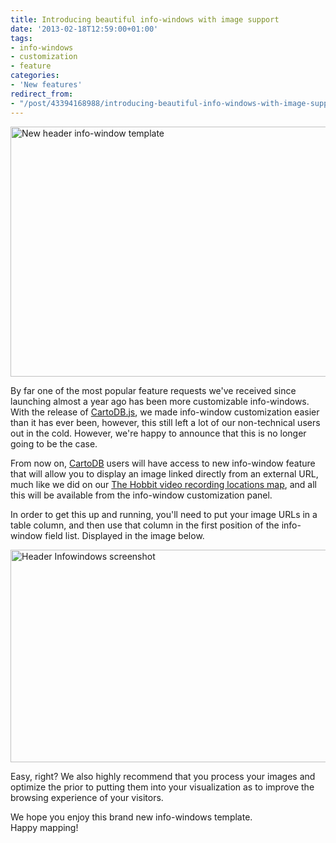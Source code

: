 ```yaml
---
title: Introducing beautiful info-windows with image support
date: '2013-02-18T12:59:00+01:00'
tags:
- info-windows
- customization
- feature
categories:
- 'New features'
redirect_from:
- "/post/43394168988/introducing-beautiful-info-windows-with-image-support/"
---
```


<img alt="New header info-window template" height="400" src="http://cartodb.s3.amazonaws.com/tumblr/posts/headerImage-infowindow2.png" width="650"/>

By far one of the most popular feature requests we've received since launching almost a year ago has been more customizable info-windows. With the release of <a href="http://developers.cartodb.com/documentation/cartodb-js.html" title="Cartodb.js documentation" target="_blank">CartoDB.js</a>, we made info-window customization easier than it has ever been, however, this still left a lot of our non-technical users out in the cold. However, we're happy to announce that this is no longer going to be the case. 

From now on, <a href="http://cartodb.com" title="Cartodb" target="_blank">CartoDB</a> users will have access to new info-window feature that will allow you to display an image linked directly from an external URL, much like we did on our <a href="http://cartodb.github.com/cartodb.js/examples/TheHobbitLocations/" title="The Hobbit locations map example" target="_blank">The Hobbit video recording locations map</a>, and all this will be available from the info-window customization panel. 

In order to get this up and running, you'll need to put your image URLs in a table column, and then use that column in the first position of the info-window field list. Displayed in the image below. 

<img alt="Header Infowindows screenshot" height="340" src="http://cartodb.s3.amazonaws.com/tumblr/posts/headerImage-infowindows.png" width="650"/>

Easy, right? We also highly recommend that you process your images and optimize the prior to putting them into your visualization as to improve the browsing experience of your visitors.

We hope you enjoy this brand new info-windows template.<br/>Happy mapping! 
